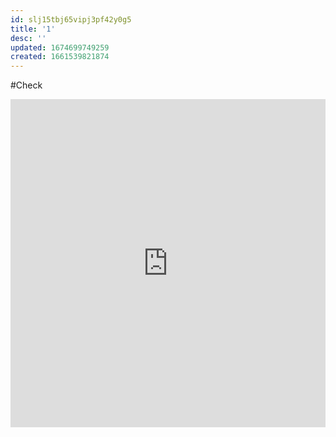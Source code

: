 ```yaml
---
id: slj15tbj65vipj3pf42y0g5
title: '1'
desc: ''
updated: 1674699749259
created: 1661539821874
---
```


#Check

<iframe id="igraph" scrolling="no" style="border:none;" seamless="seamless" src="https://plotly.com/~chris/1638.embed" height="525" width="100%"></iframe>
